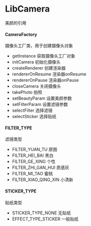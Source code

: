 # LibCamera
 美颜的引用

#### CameraFactory
摄像头工厂类，用于创建摄像头对象

* getInstance 获取摄像头工厂对象
* initCamera 初始化摄像头
* createRenderer 创建渲染器
* rendererOnResume 渲染器onResume
* rendererOnPause 渲染器onPause
* closeCamera 关闭摄像头
* takePhoto 拍照
* setBeautyParam 设置美颜参数
* setFilterParam 设置滤镜参数
* selectFilter 选择滤镜
* selectSticker 选择贴纸

#### FILTER_TYPE
滤镜类型
* FILTER_YUAN_TU 原图
* FILTER_HEI_BAI 黑白
* FILTER_GE_XING 个性
* FILTER_ZHI_GAN_HUI 质感灰
* FILTER_MI_TAO 蜜桃
* FILTER_XIAO_QING_XIN 小清新

#### STICKER_TYPE
贴纸类型
* STICKER_TYPE_NONE 无贴纸
* EFFECT_TYPE_STICKER 一般贴纸
